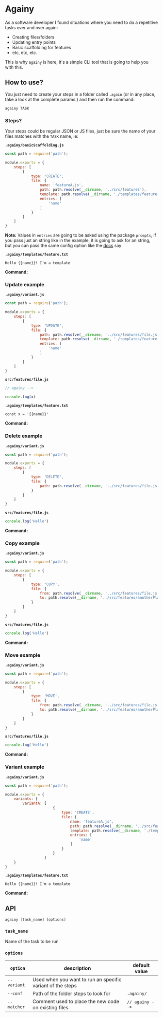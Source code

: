 # Againy

As a software developer I found situations where you need to do a repetitive tasks over and over again:

- Creating files/folders
- Updating entry points
- Basic scaffolding for features
- etc, etc, etc.

This is why `againy` is here, it's a simple CLI tool that is going to help you with this.

## How to use?

You just need to create your steps in a folder called `.again` (or in any place, take a look at the complete params.) and then run the command:

```
againy TASK
```

### Steps?

Your steps could be regular JSON or JS files, just be sure the name of your files matches with the `TASK` name, ie:

**`.againy/basicScaffolding.js`**
```javascript
const path = require('path');

module.exports = {
    steps: [
        {
            type: 'CREATE',
            file: {
                name: 'featureA.js',
                path: path.resolve(__dirname, '../src/features'),
                template: path.resolve(__dirname, './templates/feature.txt'),
                entries: [
                    'name'
                ]
            }
        }
    ]
}
```

**Note:** Values in `entries` are going to be asked using the package `prompts`, if you pass just an string like in the example, it is going to ask for an string, but you can pass the same config option like the [docs](https://www.npmjs.com/package/prompts#%E2%9D%AF-api) say

**`.againy/templates/feature.txt`**
```
Hello {{name}}! I'm a template 
```
**Command:**

### Update example

**`.againy/variant.js`**
```javascript
const path = require('path');

module.exports = {
    steps: [
        {
            type: 'UPDATE',
            file: {
                path: path.resolve(__dirname, '../src/features/file.js'),
                template: path.resolve(__dirname, './templates/feature.txt'),
                entries: [
                    'name'
                ]
            }
        }
    ]
}
```
**`src/features/file.js`**
```javascript
// againy --> 

console.log(x)
```
**`.againy/templates/feature.txt`**
```
const x = '{{name}}' 
```
**Command:**

### Delete example

**`.againy/variant.js`**
```javascript
const path = require('path');

module.exports = {
    steps: [
        {
            type: 'DELETE',
            file: {
                path: path.resolve(__dirname, '../src/features/file.js'),
            }
        }
    ]
}
```
**`src/features/file.js`**
```javascript
console.log('Hello')
```
**Command:**

### Copy example

**`.againy/variant.js`**
```javascript
const path = require('path');

module.exports = {
    steps: [
        {
            type: 'COPY',
            file: {
                from: path.resolve(__dirname, '../src/features/file.js'),
                to: path.resolve(__dirname, '../src/features/anotherPlace/'),
            }
        }
    ]
}
```
**`src/features/file.js`**
```javascript
console.log('Hello')
```
**Command:**

### Move example

**`.againy/variant.js`**
```javascript
const path = require('path');

module.exports = {
    steps: [
        {
            type: 'MOVE',
            file: {
                from: path.resolve(__dirname, '../src/features/file.js'),
                to: path.resolve(__dirname, '../src/features/anotherPlace/'),
            }
        }
    ]
}
```
**`src/features/file.js`**
```javascript
console.log('Hello')
```
**Command:**

### Variant example

**`.againy/variant.js`**
```javascript
const path = require('path');

module.exports = {
    variants: {
        variantA: [
                      {
                          type: 'CREATE',
                          file: {
                              name: 'featureA.js',
                              path: path.resolve(__dirname, '../src/features'),
                              template: path.resolve(__dirname, './templates/feature.txt'),
                              entries: [
                                  'name'
                              ]
                          }
                      }
                  ]
    }
}
```
**`.againy/templates/feature.txt`**
```
Hello {{name}}! I'm a template 
```
**Command:**

## API

```
againy [task_name] [options]
```

### `task_name`

Name of the task to be run

### `options`

| `option` | description | default value |
|---|---|---|
| `--variant` | Used when you want to run an specific variant of the steps |   |
| `--conf` | Path of the folder steps to look for | `.againy/` |
| `--matcher` | Comment used to place the new code on existing files | `// againy --> ` |
